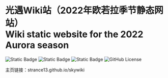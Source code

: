 # 光遇Wiki站（2022年欧若拉季节静态网站）<br>Wiki static website for the 2022 Aurora season
![Static Badge](https://img.shields.io/badge/HTML5-E34F26?logo=html5&logoColor=white)
![Static Badge](https://img.shields.io/badge/CSS-239120?logo=css3&logoColor=white)
![Static Badge](https://img.shields.io/badge/index-skywiki-green?link=strance13.github.io%2Fskywiki)
![GitHub License](https://img.shields.io/github/license/strance13/skywiki)


主页链接：strance13.github.io/skywiki

